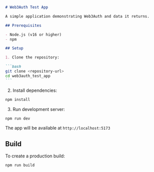 ````markdown
# Web3Auth Test App

A simple application demonstrating Web3Auth and data it returns.

## Prerequisites

- Node.js (v16 or higher)
- npm

## Setup

1. Clone the repository:

```bash
git clone <repository-url>
cd web3auth_test_app
```
````

2. Install dependencies:

```bash
npm install
```

3. Run development server:

```bash
npm run dev

```

The app will be available at `http://localhost:5173`

## Build

To create a production build:

```bash
npm run build

```
